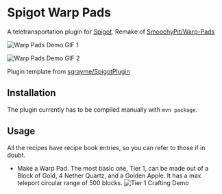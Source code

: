 # Spigot Warp Pads

A teletransportation plugin for [Spigot](https://www.spigotmc.org/). Remake of [SmoochyPit/Warp-Pads](https://github.com/SmoochyPit/Warp-Pads)

![Warp Pads Demo GIF 1](https://i.imgur.com/vLwdrmH.gif "Warp Pads Demo GIF 1")

![Warp Pads Demo GIF 2](https://i.imgur.com/ZkfnpzC.gif "Warp Pads Demo GIF 2")

Plugin template from [sgrayme/SpigotPlugin](https://github.com/sgrayme/SpigotPlugin)

## Installation

The plugin currently has to be compiled manually with `mvn package`.

## Usage

All the recipes have recipe book entries, so you can refer to those if in doubt.

* Make a Warp Pad. The most basic one, Tier 1, can be made out of a Block of Gold, 4 Nether Quartz, and a Golden Apple.
  It has a max teleport circular range of 500 blocks.
  ![Tier 1 Crafting Demo](https://i.imgur.com/NMw49Ur.png "Tier 1 Crafting Demo")